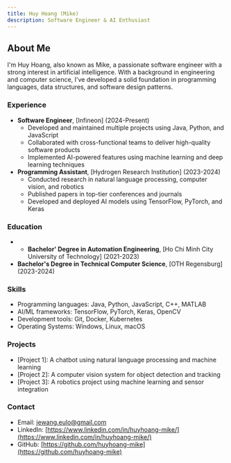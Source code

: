 ```yaml
---
title: Huy Hoang (Mike)
description: Software Engineer & AI Enthusiast
---
```


## About Me

I'm Huy Hoang, also known as Mike, a passionate software engineer with a strong interest in artificial intelligence. With a background in engineering and computer science, I've developed a solid foundation in programming languages, data structures, and software design patterns.

### Experience

* **Software Engineer**, [Infineon] (2024-Present)
    + Developed and maintained multiple projects using Java, Python, and JavaScript
    + Collaborated with cross-functional teams to deliver high-quality software products
    + Implemented AI-powered features using machine learning and deep learning techniques
* **Programming Assistant**, [Hydrogen Research Institution] (2023-2024)
    + Conducted research in natural language processing, computer vision, and robotics
    + Published papers in top-tier conferences and journals
    + Developed and deployed AI models using TensorFlow, PyTorch, and Keras

### Education

* * **Bachelor' Degree in Automation Engineering**, [Ho Chi Minh City University of Technology] (2021-2023)
* **Bachelor's Degree in Technical Computer Science**, [OTH Regensburg] (2023-2024)

### Skills

* Programming languages: Java, Python, JavaScript, C++, MATLAB
* AI/ML frameworks: TensorFlow, PyTorch, Keras, OpenCV
* Development tools: Git, Docker, Kubernetes
* Operating Systems: Windows, Linux, macOS

### Projects

* [Project 1]: A chatbot using natural language processing and machine learning
* [Project 2]: A computer vision system for object detection and tracking
* [Project 3]: A robotics project using machine learning and sensor integration

### Contact

* Email: jewang.eulo@gmail.com
* LinkedIn: [https://www.linkedin.com/in/huyhoang-mike/](https://www.linkedin.com/in/huyhoang-mike/)
* GitHub: [https://github.com/huyhoang-mike](https://github.com/huyhoang-mike)
